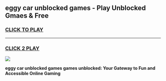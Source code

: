 
## eggy car unblocked games - Play Unblocked Gmaes & Free
<h3>
<a href="https://news.freeplayer.one?title=eggy_car_unblocked_games&ref=23F">CLICK TO PLAY</a></h3>
<hr>

<h3>
<a href="https://news.freeplayer.one?title=eggy_car_unblocked_games&ref=23F">CLICK 2 PLAY</a>
  
</h3>

<a href="https://news.freeplayer.one?title=eggy_car_unblocked_games&ref=23F/"><img src="https://clearcache.store/games.png"></a>


**eggy car unblocked games games unblocked: Your Gateway to Fun and Accessible Online Gaming**

